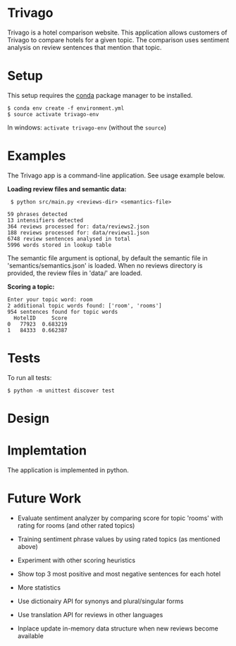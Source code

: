 Trivago
=======

Trivago is a hotel comparison website. 
This application allows customers of Trivago to compare hotels for a given topic. 
The comparison uses sentiment analysis on review sentences that mention that topic.

Setup
=====

This setup requires the [conda](https://conda.io/docs/install/quick.html) package manager to be installed.

```
$ conda env create -f environment.yml
$ source activate trivago-env
```

In windows: ``` activate trivago-env ``` (without the ```source```)

Examples
========

The Trivago app is a command-line application. See usage example below.


**Loading review files and semantic data:**

```
 $ python src/main.py <reviews-dir> <semantics-file>

59 phrases detected
13 intensifiers detected
364 reviews processed for: data/reviews2.json
188 reviews processed for: data/reviews1.json
6748 review sentences analysed in total
5996 words stored in lookup table
```
The semantic file argument is optional, 
by default the semantic file in 'semantics/semantics.json' is loaded.
When no reviews directory is provided, 
the review files in 'data/' are loaded.


**Scoring a topic:**

```
Enter your topic word: room
2 additional topic words found: ['room', 'rooms']
954 sentences found for topic words
  HotelID     Score
0   77923  0.683219
1   84333  0.662387
```

Tests
========

To run all tests:

```
$ python -m unittest discover test
```

Design
============


Implemtation
============

The application is implemented in python.


Future Work
============

* Evaluate sentiment analyzer by comparing score 
for topic 'rooms' with rating for rooms (and other rated topics)
* Training sentiment phrase values by using rated topics (as mentioned above)  
* Experiment with other scoring heuristics


* Show top 3 most positive and most negative sentences for each hotel
* More statistics


* Use dictionairy API for synonys and plural/singular forms
* Use translation API for reviews in other languages  

* Inplace update in-memory data structure when new reviews become available



